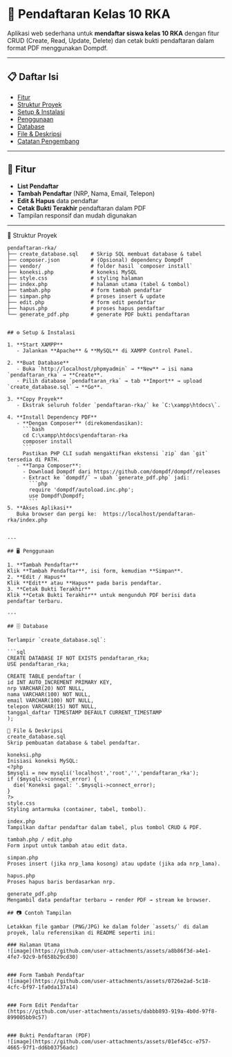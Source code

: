 # 📑 Pendaftaran Kelas 10 RKA

Aplikasi web sederhana untuk **mendaftar siswa kelas 10 RKA** dengan fitur CRUD (Create, Read, Update, Delete) dan cetak bukti pendaftaran dalam format PDF menggunakan Dompdf.

---

## 📋 Daftar Isi

- [Fitur](#-fitur)  
- [Struktur Proyek](#-struktur-proyek)  
- [Setup & Instalasi](#-setup--instalasi)  
- [Penggunaan](#-penggunaan)  
- [Database](#-database)  
- [File & Deskripsi](#-file--deskripsi)  
- [Catatan Pengembang](#-catatan-pengembang)  

---

## 🚀 Fitur

- **List Pendaftar**  
- **Tambah Pendaftar** (NRP, Nama, Email, Telepon)  
- **Edit & Hapus** data pendaftar  
- **Cetak Bukti Terakhir** pendaftaran dalam PDF  
- Tampilan responsif dan mudah digunakan  

---

📁 Struktur Proyek

```text
pendaftaran-rka/
├── create_database.sql    # Skrip SQL membuat database & tabel
├── composer.json          # (Opsional) dependency Dompdf
├── vendor/                # folder hasil `composer install`
├── koneksi.php            # koneksi MySQL
├── style.css              # styling halaman
├── index.php              # halaman utama (tabel & tombol)
├── tambah.php             # form tambah pendaftar
├── simpan.php             # proses insert & update
├── edit.php               # form edit pendaftar
├── hapus.php              # proses hapus pendaftar
└── generate_pdf.php       # generate PDF bukti pendaftaran


## ⚙️ Setup & Instalasi

1. **Start XAMPP**  
   - Jalankan **Apache** & **MySQL** di XAMPP Control Panel.

2. **Buat Database**  
   - Buka `http://localhost/phpmyadmin` → **New** → isi nama `pendaftaran_rka` → **Create**.  
   - Pilih database `pendaftaran_rka` → tab **Import** → upload `create_database.sql` → **Go**.

3. **Copy Proyek**  
   - Ekstrak seluruh folder `pendaftaran-rka/` ke `C:\xampp\htdocs\`.

4. **Install Dependency PDF**  
   - **Dengan Composer** (direkomendasikan):  
     ```bash
     cd C:\xampp\htdocs\pendaftaran-rka
     composer install
     ```  
     Pastikan PHP CLI sudah mengaktifkan ekstensi `zip` dan `git` tersedia di PATH.  
   - **Tanpa Composer**:  
     - Download Dompdf dari https://github.com/dompdf/dompdf/releases  
     - Extract ke `dompdf/` → ubah `generate_pdf.php` jadi:
       ```php
       require 'dompdf/autoload.inc.php';
       use Dompdf\Dompdf;
       ```
5. **Akses Aplikasi**  
   Buka browser dan pergi ke:  https://localhost/pendaftaran-rka/index.php


---

## 🖥️ Penggunaan

1. **Tambah Pendaftar**  
Klik **Tambah Pendaftar**, isi form, kemudian **Simpan**.  
2. **Edit / Hapus**  
Klik **Edit** atau **Hapus** pada baris pendaftar.  
3. **Cetak Bukti Terakhir**  
Klik **Cetak Bukti Terakhir** untuk mengunduh PDF berisi data pendaftar terbaru.

---

## 🗄️ Database

Terlampir `create_database.sql`:

```sql
CREATE DATABASE IF NOT EXISTS pendaftaran_rka;
USE pendaftaran_rka;

CREATE TABLE pendaftar (
id INT AUTO_INCREMENT PRIMARY KEY,
nrp VARCHAR(20) NOT NULL,
nama VARCHAR(100) NOT NULL,
email VARCHAR(100) NOT NULL,
telepon VARCHAR(15) NOT NULL,
tanggal_daftar TIMESTAMP DEFAULT CURRENT_TIMESTAMP
);

📁 File & Deskripsi
create_database.sql
Skrip pembuatan database & tabel pendaftar.

koneksi.php
Inisiasi koneksi MySQL:
<?php
$mysqli = new mysqli('localhost','root','','pendaftaran_rka');
if ($mysqli->connect_error) {
  die('Koneksi gagal: '.$mysqli->connect_error);
}
?>
style.css
Styling antarmuka (container, tabel, tombol).

index.php
Tampilkan daftar pendaftar dalam tabel, plus tombol CRUD & PDF.

tambah.php / edit.php
Form input untuk tambah atau edit data.

simpan.php
Proses insert (jika nrp_lama kosong) atau update (jika ada nrp_lama).

hapus.php
Proses hapus baris berdasarkan nrp.

generate_pdf.php
Mengambil data pendaftar terbaru → render PDF → stream ke browser.

## 📷 Contoh Tampilan

Letakkan file gambar (PNG/JPG) ke dalam folder `assets/` di dalam proyek, lalu referensikan di README seperti ini:

### Halaman Utama  
![image](https://github.com/user-attachments/assets/a8b86f3d-a4e1-4fe7-92c9-bf658b29cd30)


### Form Tambah Pendaftar  
![image](https://github.com/user-attachments/assets/0726e2ad-5c18-4cfc-bf97-1fa0da137a14)


### Form Edit Pendaftar  
(https://github.com/user-attachments/assets/dabbb893-919a-4b0d-97f8-899005bb9c57)


### Bukti Pendaftaran (PDF)  
![image](https://github.com/user-attachments/assets/01ef45cc-e757-4665-97f1-dd6b03756adc)

